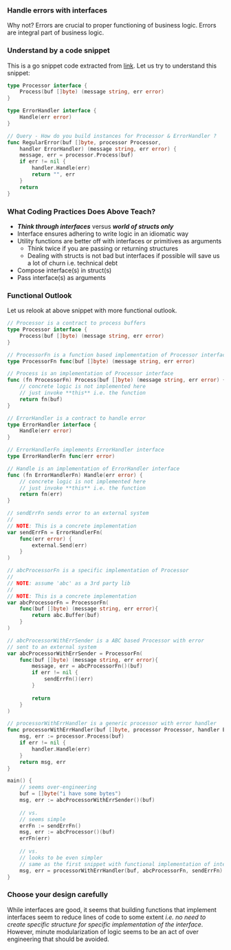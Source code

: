 ### Handle errors with interfaces
Why not? Errors are crucial to proper functioning of business logic. Errors are integral part of business logic.

### Understand by a code snippet
This is a go snippet code extracted from [link](http://redhat-crypto.gitlab.io/defensive-coding-guide/#chap-Defensive_Coding-Go). Let us try to understand this snippet:

```go
type Processor interface {
	Process(buf []byte) (message string, err error)
}

type ErrorHandler interface {
	Handle(err error)
}

// Query - How do you build instances for Processor & ErrorHandler ?
func RegularError(buf []byte, processor Processor,
	handler ErrorHandler) (message string, err error) {
	message, err = processor.Process(buf)
	if err != nil {
		handler.Handle(err)
		return "", err
	}
	return
}
```

### What Coding Practices Does Above Teach?
- _**Think through interfaces**_ versus _**world of structs only**_
- Interface ensures adhering to write logic in an idiomatic way
- Utility functions are better off with interfaces or primitives as arguments
  - Think twice if you are passing or returning structures
  - Dealing with structs is not bad but interfaces if possible will save us a lot of churn i.e. technical debt
- Compose interface(s) in struct(s)
- Pass interface(s) as arguments

### Functional Outlook
Let us relook at above snippet with more functional outlook.

```go
// Processor is a contract to process buffers
type Processor interface {
	Process(buf []byte) (message string, err error)
}

// ProcessorFn is a function based implementation of Processor interface
type ProcessorFn func(buf []byte) (message string, err error)

// Process is an implementation of Processor interface
func (fn ProcessorFn) Process(buf []byte) (message string, err error) {
	// concrete logic is not implemented here
	// just invoke **this** i.e. the function
	return fn(buf)
}

// ErrorHandler is a contract to handle error
type ErrorHandler interface {
	Handle(err error)
}

// ErrorHandlerFn implements ErrorHandler interface
type ErrorHandlerFn func(err error)

// Handle is an implementation of ErrorHandler interface
func (fn ErrorHandlerFn) Handle(err error) {
	// concrete logic is not implemented here
	// just invoke **this** i.e. the function
	return fn(err)
}

// sendErrFn sends error to an external system
//
// NOTE: This is a concrete implementation
var sendErrFn = ErrorHandlerFn(
	func(err error) {
		external.Send(err)
	}
)

// abcProcessorFn is a specific implementation of Processor
//
// NOTE: assume 'abc' as a 3rd party lib
//
// NOTE: This is a concrete implementation
var abcProcessorFn = ProcessorFn(
	func(buf []byte) (message string, err error){
		return abc.Buffer(buf)
	}
)

// abcProcessorWithErrSender is a ABC based Processor with error 
// sent to an external system
var abcProcessorWithErrSender = ProcessorFn(
	func(buf []byte) (message string, err error){
		message, err = abcProcessorFn()(buf)
		if err != nil {
			sendErrFn()(err)
		}
		
		return
	}
)

// processorWithErrHandler is a generic processor with error handler
func processorWithErrHandler(buf []byte, processor Processor, handler ErrorHandler) (string, error) {
	msg, err := processor.Process(buf)
	if err != nil {
		handler.Handle(err)
	}
	return msg, err
}

main() {
	// seems over-engineering
	buf = []byte("i have some bytes")
	msg, err := abcProcessorWithErrSender()(buf)
	
	// vs.
	// seems simple
	errFn := sendErrFn()
	msg, err := abcProcessor()(buf)
	errFn(err)
	
	// vs.
	// looks to be even simpler
	// same as the first snippet with functional implementation of interfaces
	msg, err = processorWithErrHandler(buf, abcProcessorFn, sendErrFn)
}
```

### Choose your design carefully
While interfaces are good, it seems that building functions that implement interfaces seem to reduce lines of code to some
extent _i.e. no need to create specific structure for specific implementation of the interface_. However, minute 
modularization of logic seems to be an act of over engineering that should be avoided.
